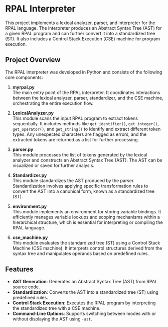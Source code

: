 # RPAL Interpreter

This project implements a lexical analyzer, parser, and interpreter for the RPAL language. The interpreter produces an Abstract Syntax Tree (AST) for a given RPAL program and can further convert it into a standardized tree (ST). It also includes a Control Stack Execution (CSE) machine for program execution.

## Project Overview

The RPAL interpreter was developed in Python and consists of the following core components:

1. **myrpal.py**  
   The main entry point of the RPAL interpreter. It coordinates interactions between the lexical analyzer, parser, standardizer, and the CSE machine, orchestrating the entire execution flow.

2. **LexicalAnalyzer.py**  
   This module scans the input RPAL program to extract tokens sequentially. It includes methods like `get_identifier()`, `get_integer()`, `get_operator()`, and `get_string()` to identify and extract different token types. Any unexpected characters are flagged as errors, and the extracted tokens are returned as a list for further processing.

3. **parser.py**  
   This module processes the list of tokens generated by the lexical analyzer and constructs an Abstract Syntax Tree (AST). The AST can be visualized or saved for further analysis.

4. **Standardizer.py**  
   This module standardizes the AST produced by the parser. Standardization involves applying specific transformation rules to convert the AST into a canonical form, known as a standardized tree (ST).

5. **environment.py**  
   This module implements an environment for storing variable bindings. It efficiently manages variable lookups and scoping mechanisms within a hierarchical structure, which is essential for interpreting or compiling the RPAL language.

6. **cse_machine.py**  
   This module evaluates the standardized tree (ST) using a Control Stack Machine (CSE machine). It interprets control structures derived from the syntax tree and manipulates operands based on predefined rules.

## Features

- **AST Generation**: Generates an Abstract Syntax Tree (AST) from RPAL source code.
- **Standardization**: Converts the AST into a standardized tree (ST) using predefined rules.
- **Control Stack Execution**: Executes the RPAL program by interpreting the standardized tree with a CSE machine.
- **Command-Line Options**: Supports switching between modes with or without displaying the AST using `-ast`.
